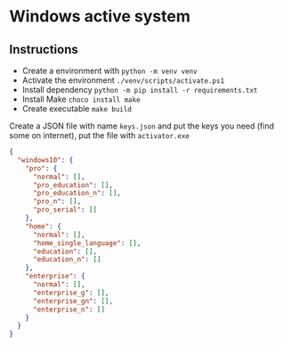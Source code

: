 # Windows active system

## Instructions

- Create a environment with `python -m venv venv`
- Activate the environment `./venv/scripts/activate.ps1`
- Install dependency `python -m pip install -r requirements.txt`
- Install Make `choco install make`
- Create executable `make build`

Create a JSON file with name `keys.json` and put the keys you need (find some on internet), put the file with `activator.exe`

```json
{
  "windows10": {
    "pro": {
      "normal": [],
      "pro_education": [],
      "pro_education_n": [],
      "pro_n": [],
      "pro_serial": []
    },
    "home": {
      "normal": [],
      "home_single_language": [],
      "education": [],
      "education_n": []
    },
    "enterprise": {
      "normal": [],
      "enterprise_g": [],
      "enterprise_gn": [],
      "enterprise_n": []
    }
  }
}
```
